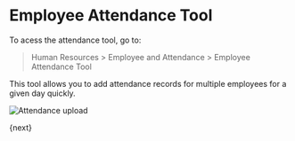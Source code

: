 <!-- add-breadcrumbs -->
# Employee Attendance Tool

To acess the attendance tool, go to:

> Human Resources > Employee and Attendance > Employee Attendance Tool

This tool allows you to add attendance records for multiple employees for a given day quickly.

<img class="screenshot" alt="Attendance upload" src="{{docs_base_url}}/assets/img/human-resources/employee-attendance-tool.png">

{next}
